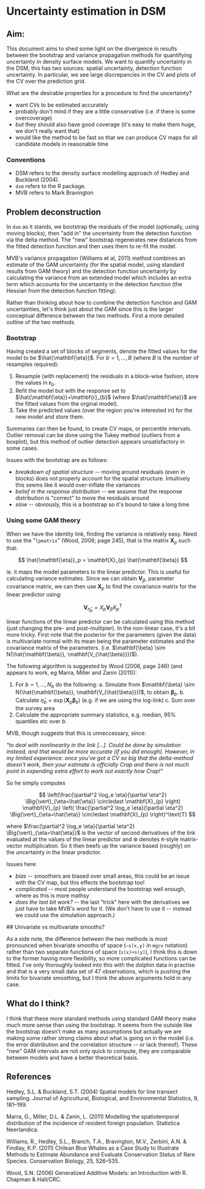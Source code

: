 # Uncertainty estimation in DSM 

## Aim:

This document aims to shed some light on the divergence in results between the bootstrap and variance propagation methods for quantifying uncertainty in density surface models. We want to quantify uncertainty in the DSM, this has two sources: spatial uncertainty, detection function uncertainty. In particular, we see large discrepancies in the CV and plots of the CV over the prediction grid.

What are the desirable properties for a procedure to find the uncertainty?

 * want CVs to be estimated accurately
 * probably don't mind if they are a little conservative (i.e. if there is some overcoverage)
 * _but_ they should also have good coverage (it's easy to make them huge, we don't really want that)
 * would like the method to be fast so that we can produce CV maps for all candidate models in reasonable time


### Conventions

 * DSM refers to the density surface modelling approach of Hedley and Buckland (2004).
 * `dsm` refers to the R package.
 * MVB refers to Mark Bravington


## Problem deconstruction

In `dsm` as it stands, we bootstrap the residuals of the model (optionally, using moving blocks), then "add in" the uncertainty from the detection function via the delta method. The "new" bootstrap regenerates new distances from the fitted detection function and then uses them to re-fit the model. 

MVB's variance propagation (Williams et al, 2011) method combines an estimate of the GAM uncertainty (for the spatial model, using standard results from GAM theory) and the detection function uncertainty by calculating the variance from an extended model which includes an extra term which accounts for the uncertainty in the detection function (the Hessian from the detection function fitting).

Rather than thinking about how to combine the detection function and GAM uncertainties, let's think just about the GAM since this is the larger conceptual difference between the two methods. First a more detailed outline of the two methods.

### Bootstrap

Having created a set of blocks of segments, denote the fitted values for the model to be $\hat{\mathbf{\eta}}$. For $b=1,\ldots,B$ (where $B$ is the number of resamples required):

  1. Resample (with replacement) the residuals in a block-wise fashion, store the values in $\mathbf{r}_{b}$.
  2. Refit the model but with the response set to $\hat{\mathbf{\eta}}+\mathbf{r}_{b}$ (where $\hat{\mathbf{\eta}}$ are the fitted values from the orginal model).
  3. Take the predicted values (over the region you're interested in) for the new model and store them.

Summaries can then be found, to create CV maps, or percentile intervals. Outlier removal can be done using the Tukey method (outliers from a boxplot), but this method of outlier detection appears unsatisfactory in some cases.

Issues with the bootstrap are as follows:

 * _breakdown of spatial structure_ -- moving around residuals (even in blocks) does not properly account for the spatial structure. Intuitively this seems like it would over-inflate the variances
 * _belief in the response distribution_ -- we assume that the response distribution is "correct" to move the residuals around
 * _slow_ -- obviously, this is a bootstrap so it's bound to take a long time

### Using some GAM theory 

When we have the identity link, finding the variance is relatively easy. Need to use the "`lpmatrix`" (Wood, 2006; page 245), that is the matrix $\mathbf{X}_{p}$ such that:

$$
\hat{\mathbf{\eta}}_p = \mathbf{X}_{p} \hat{\mathbf{\beta}}
$$

ie. it maps the model parameters to the linear predictor. This is useful for calculating variance estimates. Since we can obtain $\mathbf{V}_{\beta}$, parameter covariance matrix, we can then use $\mathbf{X}_{p}$ to find the covariance matrix for the linear predictor using:

$$
\mathbf{V}_{\hat{\eta}_p} = X_p \mathbf{V}_{\hat{\beta}} X_p^\text{T}
$$

linear functions of the linear predictor can be calculated using this method (just changing the pre- and post-multipier). In the non-linear case, it's a bit more tricky. First note that the posterior for the parameters (given the data) is multivariate normal with its mean being the parameter estimates and the covariance matrix of the parameters. (i.e. $\mathbf{\beta} \sim N(\hat{\mathbf{\beta}}, \mathbf{V_{\hat{\beta}}})$). 

The following algorithm is suggested by Wood (2006, page 246) (and appears to work, eg Marra, Miller and Zanin (2011)):

 1. For $b=1, \ldots, N_b$ do the following:
    a. Simulate from $\mathbf{\beta} \sim N(\hat{\mathbf{\beta}}, \mathbf{V_{\hat{\beta}}})$, to obtain $\mathbf{\beta}_b$.
    b. Calculate $\hat{\eta}_b = \exp(\mathbf{X}_{p} \mathbf{\beta}_b)$ (e.g. if we are using the log-link)
    c. Sum over the survey area
 2. Calculate the appropriate summary statistics, e.g. median, 95% quantiles etc over $b$.

MVB, though suggests that this is unneccessary, since:

_"to deal with nonlinearity in the link [...]. Could be done by simulation instead, and that would be more accurate (if you did enough). However, in my limited experience: once you've got a CV so big that the delta-method doesn't work, then your estimate is officially Crap and there is not much point in expending extra effort to work out exactly how Crap!"_

So he simply computes 

$$
\left(\frac{\partial^2 \log_e \eta}{\partial \eta^2} \Big{\vert}_{\eta=\hat{\eta}} \circledast \mathbf{X}_{p} \right) \mathbf{V}_{p} \left( \frac{\partial^2 \log_e \eta}{\partial \eta^2} \Big{\vert}_{\eta=\hat{\eta}} \circledast \mathbf{X}_{p} \right)^\text{T}
$$

where $\frac{\partial^2 \log_e \eta}{\partial \eta^2} \Big{\vert}_{\eta=\hat{\eta}}$ is the vector of second derivatives of the link evaluated at the values of the linear predictor and $\circledast$ denotes `R`-style matrix-vector multiplication. So it then beefs up the variance based (roughly) on the uncertainty in the linear predictor.

Issues here:

 * _bias_ -- smoothers are biased over small areas, this could be an issue with the CV map, but this effects the bootstrap too!
 * _complicated_ -- most people understand the bootstrap well enough, where as this is more mathsy
 * _does the last bit work?_ -- the last "trick" here with the derivatives we just have to take MVB's word for it. (We don't have to use it -- instead we could use the simulation approach.)

## Univariate vs multivariate smooths?

As a side note, the difference between the two methods is most pronounced when bivariate smooths of space (`~s(x,y)` in `mgcv` notation) rather than two separate functions of space (`s(x)+s(y)`), I think this is down to the former having more flexibility, so more complicated functions can be fitted. I've only thoroughly looked into this with the dolphin data in practise and that is a very small data set of 47 observations, which is pushing the limits for bivariate smoothing, but I think the above arguments hold in any case.


## What do I think?

I think that these more standard methods using standard GAM theory make much more sense than using the bootstrap. It seems from the outside like the bootstrap doesn't make as many assumptions but actually we are making some rather strong claims about what is going on in the model (i.e. the error distribution and the correlation structure -- or lack thereof). These "new" GAM intervals are not only quick to compute, they are comparable between models and have a better theoretical basis.


## References

Hedley, S.L. & Buckland, S.T. (2004) Spatial models for line transect sampling. Journal of Agricultural, Biological, and Environmental Statistics, 9, 181–199.

Marra, G., Miller, D.L. & Zanin, L. (2011) Modelling the spatiotemporal distribution of the incidence of resident foreign population. Statistica Neerlandica.

Williams, R., Hedley, S.L., Branch, T.A., Bravington, M.V., Zerbini, A.N. & Findlay, K.P. (2011) Chilean Blue Whales as a Case Study to Illustrate Methods to Estimate Abundance and Evaluate Conservation Status of Rare Species. Conservation Biology, 25, 526–535.

Wood, S.N. (2006) Generalized Additive Models: an Introduction with R. Chapman & Hall/CRC.
